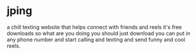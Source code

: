 # jping
a chill texting website that helps connect with friends and reels
it's free downloads so what are you doing you should just download
you can put in any phone number and start calling and texting and send funny and cool reels.
